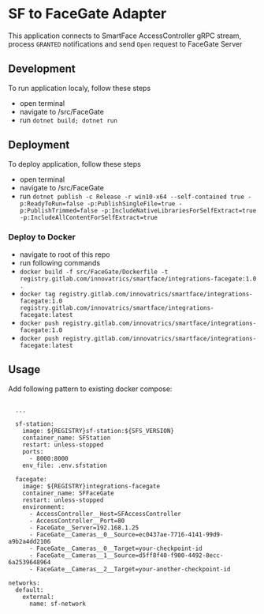 # SF to FaceGate Adapter
This application connects to SmartFace AccessController gRPC stream, process `GRANTED` notifications and send `Open` request to FaceGate Server

## Development
To run application localy, follow these steps
 - open terminal
 - navigate to /src/FaceGate
 - run `dotnet build; dotnet run`

 ## Deployment
 To deploy application, follow these steps
 - open terminal
 - navigate to /src/FaceGate
 - run `dotnet publish -c Release -r win10-x64 --self-contained true -p:ReadyToRun=false -p:PublishSingleFile=true -p:PublishTrimmed=false -p:IncludeNativeLibrariesForSelfExtract=true -p:IncludeAllContentForSelfExtract=true`

### Deploy to Docker
- navigate to root of this repo
- run following commands
 - `docker build -f src/FaceGate/Dockerfile -t registry.gitlab.com/innovatrics/smartface/integrations-facegate:1.0 .`
 - `docker tag registry.gitlab.com/innovatrics/smartface/integrations-facegate:1.0 registry.gitlab.com/innovatrics/smartface/integrations-facegate:latest`
 - `docker push registry.gitlab.com/innovatrics/smartface/integrations-facegate:1.0`
 - `docker push registry.gitlab.com/innovatrics/smartface/integrations-facegate:latest`

## Usage
Add following pattern to existing docker compose:

```
      
  ...

  sf-station:
    image: ${REGISTRY}sf-station:${SFS_VERSION}
    container_name: SFStation
    restart: unless-stopped
    ports:
      - 8000:8000
    env_file: .env.sfstation

  facegate:
    image: ${REGISTRY}integrations-facegate
    container_name: SFFaceGate
    restart: unless-stopped
    environment:
      - AccessController__Host=SFAccessController
      - AccessController__Port=80
      - FaceGate__Server=192.168.1.25
      - FaceGate__Cameras__0__Source=ec0437ae-7716-4141-99d9-a9b2a4dd2106
      - FaceGate__Cameras__0__Target=your-checkpoint-id
      - FaceGate__Cameras__1__Source=d5ff8f40-f900-4492-8ecc-6a2539648964
      - FaceGate__Cameras__2__Target=your-another-checkpoint-id

networks:
  default:
    external:
      name: sf-network

```